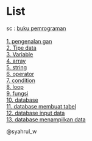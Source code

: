 <DOCTYPE html>
<html>

<head>
<title>Materi PHP</title>
</head>
<body>
<h1> List </h1>

sc : <a href="https://play.google.com/store/apps/details?id=com.sukronmoh.bwi.belajarhtml&hl=in" target="_blank">buku pemrograman</a> <br><br>
		<a href="https://ramadan-2020.github.io/materi-php/php_pengenalan_php.html">1. pengenalan gan</a><br>
		<a href="https://ramadan-2020.github.io/materi-php/php_tipe_data.html">2. Tipe data</a><br>
		<a href="https://ramadan-2020.github.io/materi-php/php_variable.html">3. Variable</a><br>
		<a href="https://ramadan-2020.github.io/materi-php/php_array.html">4. array</a><br>
		<a href="https://ramadan-2020.github.io/materi-php/php_string.html">5. string</a><br>
		<a href="https://ramadan-2020.github.io/materi-php/php_operator.html">6. operator</a><br>
		<a href="https://ramadan-2020.github.io/materi-php/php_condition.html">7. condition</a><br>
		<a href="https://ramadan-2020.github.io/materi-php/php_loop.html">8. loop</a><br>
		<a href="https://ramadan-2020.github.io/materi-php/php_fungsi.html">9. fungsi</a><br>
		<a href="https://ramadan-2020.github.io/materi-php/php_database.html">10. database</a><br>
		<a href="https://ramadan-2020.github.io/materi-php/php_database_membuat_tabel.html">11. database membuat tabel</a><br>
		<a href="https://ramadan-2020.github.io/materi-php/php_database_input_data.html">12. database input data</a><br>
		<a href="https://ramadan-2020.github.io/materi-php/php_database_menampilkan_data.html">13. database menampilkan data</a><br>
		
@syahrul_w	
</body>	
</html>

